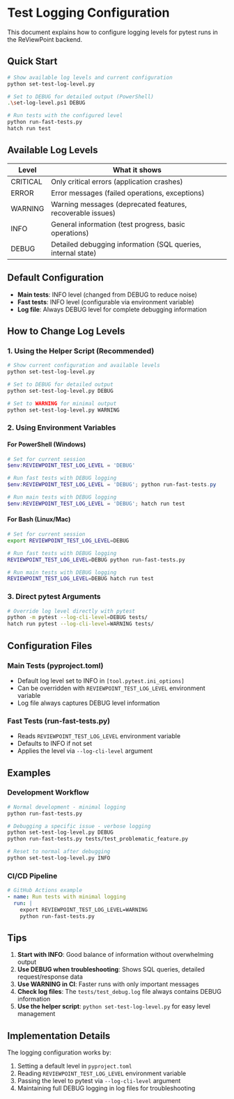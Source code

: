 # Test Logging Configuration

This document explains how to configure logging levels for pytest runs in the ReViewPoint backend.

## Quick Start

```bash
# Show available log levels and current configuration
python set-test-log-level.py

# Set to DEBUG for detailed output (PowerShell)
.\set-log-level.ps1 DEBUG

# Run tests with the configured level
python run-fast-tests.py
hatch run test
```

## Available Log Levels

| Level    | What it shows |
|----------|---------------|
| CRITICAL | Only critical errors (application crashes) |
| ERROR    | Error messages (failed operations, exceptions) |
| WARNING  | Warning messages (deprecated features, recoverable issues) |
| INFO     | General information (test progress, basic operations) |
| DEBUG    | Detailed debugging information (SQL queries, internal state) |

## Default Configuration

- **Main tests**: INFO level (changed from DEBUG to reduce noise)
- **Fast tests**: INFO level (configurable via environment variable)
- **Log file**: Always DEBUG level for complete debugging information

## How to Change Log Levels

### 1. Using the Helper Script (Recommended)

```bash
# Show current configuration and available levels
python set-test-log-level.py

# Set to DEBUG for detailed output
python set-test-log-level.py DEBUG

# Set to WARNING for minimal output
python set-test-log-level.py WARNING
```

### 2. Using Environment Variables

#### For PowerShell (Windows)

```powershell
# Set for current session
$env:REVIEWPOINT_TEST_LOG_LEVEL = 'DEBUG'

# Run fast tests with DEBUG logging
$env:REVIEWPOINT_TEST_LOG_LEVEL = 'DEBUG'; python run-fast-tests.py

# Run main tests with DEBUG logging
$env:REVIEWPOINT_TEST_LOG_LEVEL = 'DEBUG'; hatch run test
```

#### For Bash (Linux/Mac)

```bash
# Set for current session
export REVIEWPOINT_TEST_LOG_LEVEL=DEBUG

# Run fast tests with DEBUG logging
REVIEWPOINT_TEST_LOG_LEVEL=DEBUG python run-fast-tests.py

# Run main tests with DEBUG logging
REVIEWPOINT_TEST_LOG_LEVEL=DEBUG hatch run test
```

### 3. Direct pytest Arguments

```bash
# Override log level directly with pytest
python -m pytest --log-cli-level=DEBUG tests/
hatch run pytest --log-cli-level=WARNING tests/
```

## Configuration Files

### Main Tests (pyproject.toml)

- Default log level set to INFO in `[tool.pytest.ini_options]`
- Can be overridden with `REVIEWPOINT_TEST_LOG_LEVEL` environment variable
- Log file always captures DEBUG level information

### Fast Tests (run-fast-tests.py)

- Reads `REVIEWPOINT_TEST_LOG_LEVEL` environment variable
- Defaults to INFO if not set
- Applies the level via `--log-cli-level` argument

## Examples

### Development Workflow

```bash
# Normal development - minimal logging
python run-fast-tests.py

# Debugging a specific issue - verbose logging
python set-test-log-level.py DEBUG
python run-fast-tests.py tests/test_problematic_feature.py

# Reset to normal after debugging
python set-test-log-level.py INFO
```

### CI/CD Pipeline

```yaml
# GitHub Actions example
- name: Run tests with minimal logging
  run: |
    export REVIEWPOINT_TEST_LOG_LEVEL=WARNING
    python run-fast-tests.py
```

## Tips

1. **Start with INFO**: Good balance of information without overwhelming output
2. **Use DEBUG when troubleshooting**: Shows SQL queries, detailed request/response data
3. **Use WARNING in CI**: Faster runs with only important messages
4. **Check log files**: The `tests/test_debug.log` file always contains DEBUG information
5. **Use the helper script**: `python set-test-log-level.py` for easy level management

## Implementation Details

The logging configuration works by:

1. Setting a default level in `pyproject.toml`
2. Reading `REVIEWPOINT_TEST_LOG_LEVEL` environment variable
3. Passing the level to pytest via `--log-cli-level` argument
4. Maintaining full DEBUG logging in log files for troubleshooting

